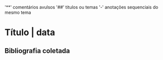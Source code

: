 '**' comentários avulsos
'##' titulos ou temas
'-' anotações sequenciais do mesmo tema

# Título | data



## Bibliografia coletada
